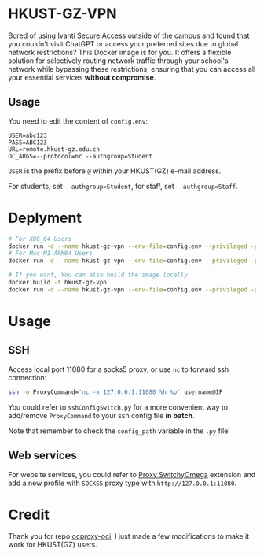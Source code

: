 # HKUST-GZ-VPN

Bored of using Ivanti Secure Access outside of the campus and found that you couldn't visit ChatGPT or access your preferred sites due to global network restrictions? This Docker image is for you. It offers a flexible solution for selectively routing network traffic through your school's network while bypassing these restrictions, ensuring that you can access all your essential services **without compromise**.

## Usage

You need to edit the content of `config.env`:

```
USER=abc123
PASS=ABC123
URL=remote.hkust-gz.edu.cn
OC_ARGS=--protocol=nc --authgroup=Student
```
`USER` is the prefix before `@` within your HKUST(GZ) e-mail address.

For students, set `--authgroup=Student`, for staff, set `--authgroup=Staff`.

# Deplyment

```sh
# For X86_64 Users
docker run -d --name hkust-gz-vpn --env-file=config.env --privileged -p 11080:1080 yeahjack/hkust-gz-vpn:amd64
# For Mac M1 ARM64 Users
docker run -d --name hkust-gz-vpn --env-file=config.env --privileged -p 11080:1080 yeahjack/hkust-gz-vpn:m1_arm64

# If you want, You can also build the image locally
docker build -t hkust-gz-vpn .
docker run -d --name hkust-gz-vpn --env-file=config.env --privileged -p 11080:1080 hkust-gz-vpn
```

# Usage

## SSH

Access local port 11080 for a socks5 proxy, or use `nc` to forward ssh connection:

```sh
ssh -o ProxyCommand='nc -x 127.0.0.1:11080 %h %p' username@IP
```

You could refer to `sshConfigSwitch.py` for a more convenient way to add/remove `ProxyCommand` to your ssh config file **in batch**. 

Note that remember to check the `config_path` variable in the `.py` file!

## Web services

For website services, you could refer to [Proxy SwitchyOmega](https://chromewebstore.google.com/detail/proxy-switchyomega/padekgcemlokbadohgkifijomclgjgif) extension and add a new profile with `SOCKS5` proxy type with `http://127.0.0.1:11080`.

# Credit
Thank you for repo [ocproxy-oci](https://github.com/thezzisu/ocproxy-oci), I just made a few modifications to make it work for HKUST(GZ) users.
